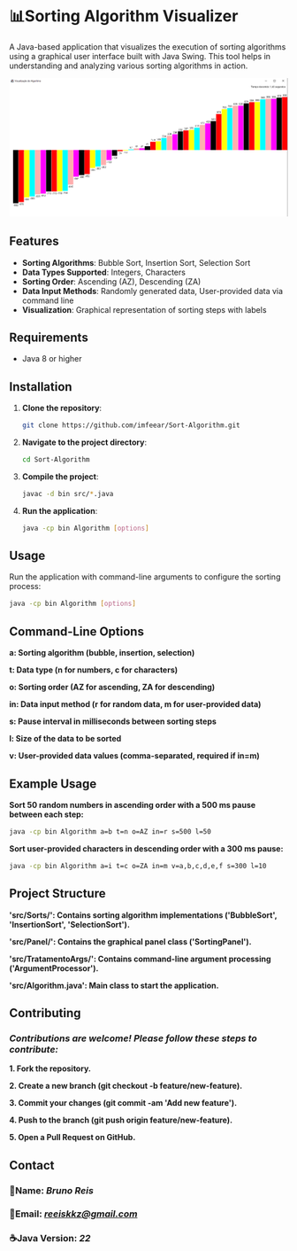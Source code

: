 # 📊Sorting Algorithm Visualizer

A Java-based application that visualizes the execution of sorting algorithms using a graphical user interface built with Java Swing. This tool helps in understanding and analyzing various sorting algorithms in action.

![Sorting Algorithm Visualizer](img/visualizador.png)

## Features

- **Sorting Algorithms**: Bubble Sort, Insertion Sort, Selection Sort
- **Data Types Supported**: Integers, Characters
- **Sorting Order**: Ascending (AZ), Descending (ZA)
- **Data Input Methods**: Randomly generated data, User-provided data via command line
- **Visualization**: Graphical representation of sorting steps with labels

## Requirements

- Java 8 or higher

## Installation

1. **Clone the repository**:
    ```bash
    git clone https://github.com/imfeear/Sort-Algorithm.git
    ```
2. **Navigate to the project directory**:
    ```bash
    cd Sort-Algorithm
    ```
3. **Compile the project**:
    ```bash
    javac -d bin src/*.java
    ```
4. **Run the application**:
    ```bash
    java -cp bin Algorithm [options]
    ```

## Usage

Run the application with command-line arguments to configure the sorting process:

```bash
java -cp bin Algorithm [options]
```
## Command-Line Options

**a: Sorting algorithm (bubble, insertion, selection)**

**t: Data type (n for numbers, c for characters)**

**o: Sorting order (AZ for ascending, ZA for descending)**

**in: Data input method (r for random data, m for user-provided data)**

**s: Pause interval in milliseconds between sorting steps**

**l: Size of the data to be sorted**

**v: User-provided data values (comma-separated, required if in=m)**

## Example Usage

**Sort 50 random numbers in ascending order with a 500 ms pause between each step:**
```bash
java -cp bin Algorithm a=b t=n o=AZ in=r s=500 l=50
```
**Sort user-provided characters in descending order with a 300 ms pause:**
```bash
java -cp bin Algorithm a=i t=c o=ZA in=m v=a,b,c,d,e,f s=300 l=10
```
## Project Structure

**'src/Sorts/': Contains sorting algorithm implementations ('BubbleSort', 'InsertionSort', 'SelectionSort').**

**'src/Panel/': Contains the graphical panel class ('SortingPanel').**

**'src/TratamentoArgs/': Contains command-line argument processing ('ArgumentProcessor').**

**'src/Algorithm.java': Main class to start the application.**

## Contributing

### *Contributions are welcome! Please follow these steps to contribute:*

**1. Fork the repository.**

**2. Create a new branch (git checkout -b feature/new-feature).**

**3. Commit your changes (git commit -am 'Add new feature').**

**4. Push to the branch (git push origin feature/new-feature).**

**5. Open a Pull Request on GitHub.**

## Contact

### 📛**Name:** *Bruno Reis*


### 📧Email: *reeiskkz@gmail.com*

### ☕**Java Version:** *22*




